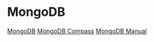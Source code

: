 # MongoDB

  [MongoDB](https://www.mongodb.com/)
  [MongoDB Compass](https://docs.mongodb.com/compass/current/)
  [MongoDB Manual](https://docs.mongodb.com/v3.6/?_ga=2.52358127.796871831.1510155734-1914911630.1510155734)
